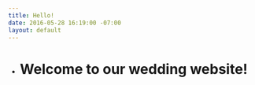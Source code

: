 ```yaml
---
title: Hello!
date: 2016-05-28 16:19:00 -07:00
layout: default
---
```


* # Welcome to our wedding website!